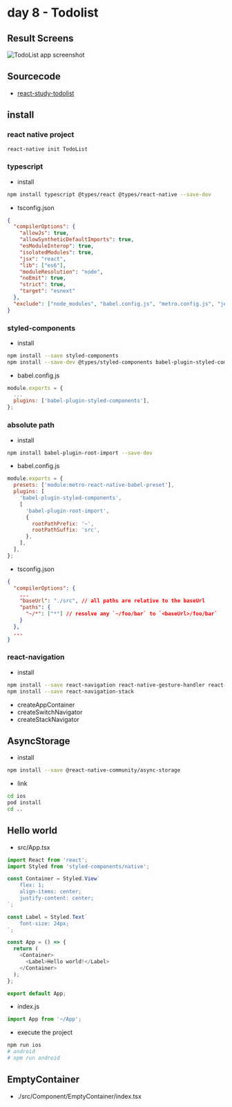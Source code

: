 # day 8 - Todolist

## Result Screens

![TodoList app screenshot](https://raw.githubusercontent.com/dev-yakuza/react-study/master/image/screenshot.png)

## Sourcecode

- [react-study-todolist](https://github.com/dev-yakuza/react-study-todolist)

## install

### react native project

```bash
react-native init TodoList
```

### typescript

- install

```bash
npm install typescript @types/react @types/react-native --save-dev
```

- tsconfig.json

```json
{
  "compilerOptions": {
    "allowJs": true,
    "allowSyntheticDefaultImports": true,
    "esModuleInterop": true,
    "isolatedModules": true,
    "jsx": "react",
    "lib": ["es6"],
    "moduleResolution": "node",
    "noEmit": true,
    "strict": true,
    "target": "esnext"
  },
  "exclude": ["node_modules", "babel.config.js", "metro.config.js", "jest.config.js"]
}
```

### styled-components

- install

```bash
npm install --save styled-components
npm install --save-dev @types/styled-components babel-plugin-styled-components
```

- babel.config.js

```js
module.exports = {
  ...
  plugins: ['babel-plugin-styled-components'],
};
```

### absolute path

- install

```bash
npm install babel-plugin-root-import --save-dev
```

- babel.config.js

```js
module.exports = {
  presets: ['module:metro-react-native-babel-preset'],
  plugins: [
    'babel-plugin-styled-components',
    [
      'babel-plugin-root-import',
      {
        rootPathPrefix: '~',
        rootPathSuffix: 'src',
      },
    ],
  ],
};
```

- tsconfig.json

```json
{
  "compilerOptions": {
    ...
    "baseUrl": "./src", // all paths are relative to the baseUrl
    "paths": {
      "~/*": ["*"] // resolve any `~/foo/bar` to `<baseUrl>/foo/bar`
    }
  },
  ...
}
```

### react-navigation

- install

```bash
npm install --save react-navigation react-native-gesture-handler react-native-reanimated react-native-screens
npm install --save react-navigation-stack
```

- createAppContainer
- createSwitchNavigator
- createStackNavigator

## AsyncStorage

- install

```bash
npm install --save @react-native-community/async-storage
```

- link

```bash
cd ios
pod install
cd ..
```

## Hello world

- src/App.tsx

```js
import React from 'react';
import Styled from 'styled-components/native';

const Container = Styled.View`
    flex: 1;
    align-items: center;
    justify-content: center;
`;

const Label = Styled.Text`
    font-size: 24px;
`;

const App = () => {
  return (
    <Container>
      <Label>Hello world!</Label>
    </Container>
  );
};

export default App;
```

- index.js

```js
import App from '~/App';
```

- execute the project

```bash
npm run ios
# android
# npm run android
```

## EmptyContainer

- ./src/Component/EmptyContainer/index.tsx
